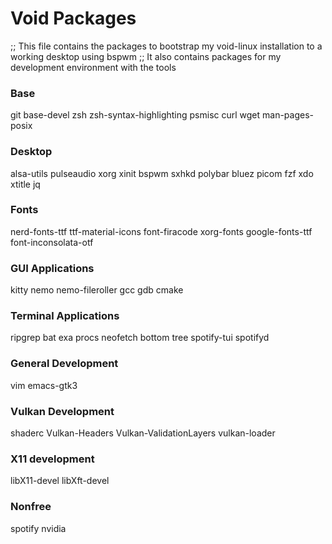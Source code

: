 # Void Packages
;; This file contains the packages to bootstrap my void-linux installation to a working desktop using bspwm
;; It also contains packages for my development environment with the tools

### Base
git
base-devel
zsh
zsh-syntax-highlighting
psmisc
curl
wget
man-pages-posix

### Desktop
alsa-utils
pulseaudio
xorg
xinit
bspwm
sxhkd
polybar
bluez
picom
fzf
xdo
xtitle
jq

### Fonts
nerd-fonts-ttf
ttf-material-icons
font-firacode
xorg-fonts
google-fonts-ttf
font-inconsolata-otf

### GUI Applications
kitty
nemo
nemo-fileroller
gcc
gdb
cmake

### Terminal Applications
ripgrep
bat
exa
procs
neofetch
bottom
tree
spotify-tui
spotifyd

### General Development
vim
emacs-gtk3

### Vulkan Development
shaderc
Vulkan-Headers
Vulkan-ValidationLayers
vulkan-loader

### X11 development
libX11-devel
libXft-devel


### Nonfree
spotify
nvidia
